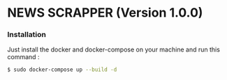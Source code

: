 # NEWS SCRAPPER (Version 1.0.0)

### Installation

Just install the docker  and docker-compose on your machine and run this command :

```sh
$ sudo docker-compose up --build -d
```
